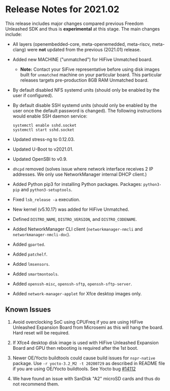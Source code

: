 # Release Notes for 2021.02

This release includes major changes compared previous Freedom Unleashed SDK and thus is **experimental** at this stage. The main changes include:

- All layers (openembedded-core, meta-openemedded, meta-riscv, meta-clang) were __not__ updated from the previous (2021.01) release.

- Added new MACHINE ("unmatched") for HiFive Unmatched board.
	+ __Note:__ Contact your SiFive representative before using disk images built for `unmatched` machine on your particular board. This particular releases targets pre-production 8GB RAM Unmatched board.

- By default disabled NFS systemd units (should only be enabled by the user if configured).

- By default disable SSH systemd units (should only be enabled by the user once the default password is changed). The following instructions would enable SSH daemon service:
 
  ```
  systemctl enable sshd.socket
  systemctl start sshd.socket
  ```

- Updated stress-ng to 0.12.03.

- Updated U-Boot to v2021.01.

- Updated OpenSBI to v0.9.

- `dhcpd` removed (solves issue where network interface receives 2 IP addresses. We only use NetworkManager internal DHCP client.)

- Added Python pip3 for installing Python packages. Packages: `python3-pip` and `python3-setuptools`.

- Fixed `lsb_release -a` execution.

- New kernel (v5.10.17) was added for HiFive Unmatched.

- Defined `DISTRO_NAME`, `DISTRO_VERSION`, and `DISTRO_CODENAME`.

- Added NetworkManager CLI client (`networkmanager-nmcli` and `networkmanager-nmcli-doc`).

- Added `gparted`.

- Added `patchelf`.

- Added `lmsensors`.

- Added `smartmontools`.

- Added `openssh-misc`, `openssh-sftp`, `openssh-sftp-server`.

- Added `network-manager-applet` for Xfce desktop images only.

## Known Issues

1. Avoid overclocking SoC using CPUFreq if you are using HiFive Unleashed Expansion Board from Microsemi as this will hang the board. Hard reset will be required.

2. If Xfce4 desktop disk image is used with HiFive Unleashed Expansion Board and GPU then rebooting is required after the 1st boot.

3. Newer OE/Yocto buildtools could cause build issues for `nspr-native` package. Use `-r yocto-3.2_M2 -t 20200729` as described in README file if you are using OE/Yocto buildtools. See Yocto bug [#14112](https://bugzilla.yoctoproject.org/show_bug.cgi?id=14112)

4. We have found an issue with SanDisk "A2" microSD cards and thus do not recommend them.
